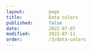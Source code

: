 ```yaml
---
layout:         page
title:          Data colors
published:      false
date:           2022-07-07
modified:   	2022-07-11
order:          /3/data-colors
---
```


